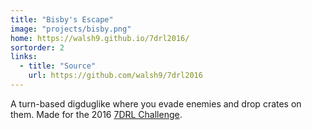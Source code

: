 ```yaml
---
title: "Bisby's Escape"
image: "projects/bisby.png"
home: https://walsh9.github.io/7drl2016/
sortorder: 2
links:
  - title: "Source"
    url: https://github.com/walsh9/7drl2016
---
```


A turn-based digduglike where you evade enemies and drop crates on them.
Made for the 2016 [7DRL Challenge](http://www.roguebasin.com/index.php?title=Seven_Day_Roguelike_Challenge).